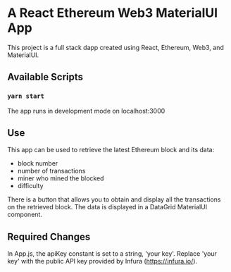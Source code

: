 # A React Ethereum Web3 MaterialUI App

This project is a full stack dapp created using React, Ethereum, Web3, and MaterialUI.

## Available Scripts

### `yarn start`

The app runs in development mode on localhost:3000

## Use

This app can be used to retrieve the latest Ethereum block and its data:
- block number
- number of transactions
- miner who mined the blocked
- difficulty

There is a button that allows you to obtain and display all the transactions on the retrieved block. The data is displayed in a DataGrid MaterialUI component.

## Required Changes

In App.js, the apiKey constant is set to a string, 'your key'. Replace 'your key' with the public API key provided by Infura (https://infura.io/).


